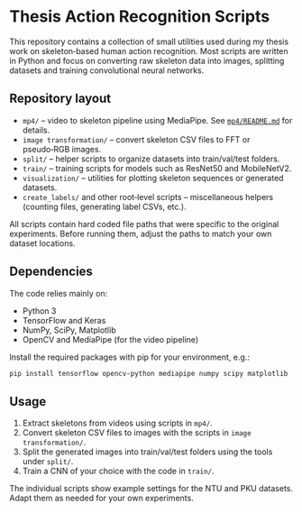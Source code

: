 # Thesis Action Recognition Scripts

This repository contains a collection of small utilities used during my thesis work on skeleton‑based human action recognition. Most scripts are written in Python and focus on converting raw skeleton data into images, splitting datasets and training convolutional neural networks.

## Repository layout

- `mp4/` – video to skeleton pipeline using MediaPipe. See [`mp4/README.md`](mp4/README.md) for details.
- `image transformation/` – convert skeleton CSV files to FFT or pseudo‑RGB images.
- `split/` – helper scripts to organize datasets into train/val/test folders.
- `train/` – training scripts for models such as ResNet50 and MobileNetV2.
- `visualization/` – utilities for plotting skeleton sequences or generated datasets.
- `create_labels/` and other root‑level scripts – miscellaneous helpers (counting files, generating label CSVs, etc.).

All scripts contain hard coded file paths that were specific to the original experiments. Before running them, adjust the paths to match your own dataset locations.

## Dependencies

The code relies mainly on:

- Python 3
- TensorFlow and Keras
- NumPy, SciPy, Matplotlib
- OpenCV and MediaPipe (for the video pipeline)

Install the required packages with pip for your environment, e.g.:

```bash
pip install tensorflow opencv-python mediapipe numpy scipy matplotlib
```

## Usage

1. Extract skeletons from videos using scripts in `mp4/`.
2. Convert skeleton CSV files to images with the scripts in `image transformation/`.
3. Split the generated images into train/val/test folders using the tools under `split/`.
4. Train a CNN of your choice with the code in `train/`.

The individual scripts show example settings for the NTU and PKU datasets. Adapt them as needed for your own experiments.

